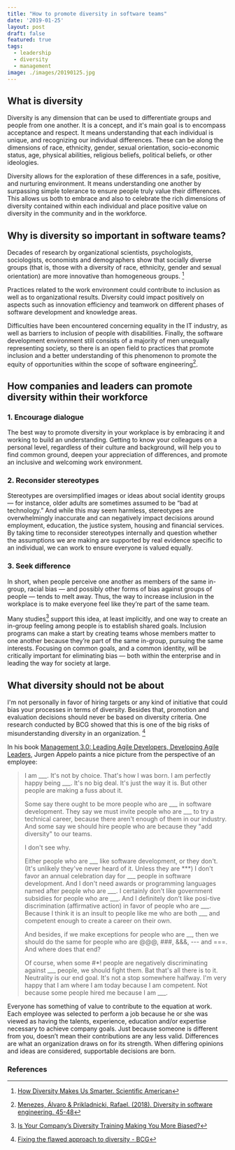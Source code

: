 ```yaml
---
title: "How to promote diversity in software teams"
date: '2019-01-25'
layout: post
draft: false
featured: true
tags:
  - leadership
  - diversity
  - management
image: ./images/20190125.jpg
---
```


## What is diversity

Diversity is any dimension that can be used to differentiate groups and people from one another. It is a concept, and it's main goal is to encompass acceptance and respect. It means understanding that each individual is unique, and recognizing our individual differences. These can be along the dimensions of race, ethnicity, gender, sexual orientation, socio-economic status, age, physical abilities, religious beliefs, political beliefs, or other ideologies.

Diversity allows for the exploration of these differences in a safe, positive, and nurturing environment. It means understanding one another by surpassing simple tolerance to ensure people truly value their differences. This allows us both to embrace and also to celebrate the rich dimensions of diversity contained within each individual and place positive value on diversity in the community and in the workforce. 

## Why is diversity so important in software teams?

Decades of research by organizational scientists, psychologists, sociologists, economists and demographers show that socially diverse groups (that is, those with a diversity of race, ethnicity, gender and sexual orientation) are more innovative than homogeneous groups. [^2]

Practices related to the work environment could contribute to inclusion as well as to organizational results. Diversity could impact positively on aspects such as innovation efficiency and teamwork on different phases of software development and knowledge areas.

Difficulties have been encountered concerning equality in the IT industry, as well as barriers to inclusion of people with disabilities. Finally, the software development environment still consists of a majority of men unequally representing society, so there is an open field to practices that promote inclusion and a better understanding of this phenomenon to promote the equity of opportunities within the scope of software engineering[^1].

## How companies and leaders can promote diversity within their workforce
### 1. Encourage dialogue
The best way to promote diversity in your workplace is by embracing it and working to build an understanding. Getting to know your colleagues on a personal level, regardless of their culture and background, will help you to find common ground, deepen your appreciation of differences, and promote an inclusive and welcoming work environment.

### 2. Reconsider stereotypes
Stereotypes are oversimplified images or ideas about social identity groups — for instance, older adults are sometimes assumed to be “bad at technology.” And while this may seem harmless, stereotypes are overwhelmingly inaccurate and can negatively impact decisions around employment, education, the justice system, housing and financial services. By taking time to reconsider stereotypes internally and question whether the assumptions we are making are supported by real evidence specific to an individual, we can work to ensure everyone is valued equally.


### 3. Seek difference
In short, when people perceive one another as members of the same in-group, racial bias — and possibly other forms of bias against groups of people — tends to melt away. Thus, the way to increase inclusion in the workplace is to make everyone feel like they’re part of the same team.

Many studies[^5] support this idea, at least implicitly, and one way to create an in-group feeling among people is to establish shared goals. Inclusion programs can make a start by creating teams whose members matter to one another because they’re part of the same in-group, pursuing the same interests. Focusing on common goals, and a common identity, will be critically important for eliminating bias — both within the enterprise and in leading the way for society at large.

## What diversity should not be about
I'm not personally in favor of hiring targets or any kind of initiative that could bias your processes in terms of diversity. Besides that, promotion and evaluation decisions should never be based on diversity criteria.  One research conducted by BCG showed that this is one of the big risks of misunderstanding diversity in an organization. [^4] 

In his book [Management 3.0: Leading Agile Developers, Developing Agile Leaders](https://www.amazon.com/gp/product/0321712471/ref=as_li_tl?ie=UTF8&camp=1789&creative=9325&creativeASIN=0321712471&linkCode=as2&tag=hugomn-20&linkId=7032864bf8f0b16d34dc719dde244755), Jurgen Appelo paints a nice picture from the perspective of an employee:

> I am \_\_\_. It's not by choice. That's how I was born. I am perfectly happy being \_\_\_. It's no big deal. It's just the way it is. But other people are making a fuss about it. 
>
> Some say there ought to be more people who are \_\_\_ in software development. They say we must invite people who are \_\_\_ to try a technical career, because there aren't enough of them in our industry. And some say we should hire people who are because they "add diversity" to our teams. 
>
> I don't see why. 
>
> Either people who are \_\_\_ like software development, or they don't. (It's unlikely they've never heard of it. Unless they are ***) I don't favor an annual celebration day for \_\_\_ people in software development. And I don't need awards or programming languages named after people who are \_\_\_. I certainly don't like government subsidies for people who are \_\_\_. And I definitely don't like posi-tive discrimination (affirmative action) in favor of people who are \_\_\_. Because I think it is an insult to people like me who are both \_\_\_ and competent enough to create a career on their own. 
>
> And besides, if we make exceptions for people who are __, then we should do the same for people who are @@@, ###, &&&, --- and ===. And where does that end? 
> 
> Of course, when some #*! people are negatively discriminating against \_\_\_ people, we should fight them. Bat that's all there is to it. Neutrality is our end goal. It's not a stop somewhere halfway. 
> I'm very happy that I am where I am today because I am competent. Not because some people hired me because I am \_\_\_. 

Everyone has something of value to contribute to the equation at work. Each employee was selected to
perform a job because he or she was viewed as having the talents, experience, education and/or expertise
necessary to achieve company goals. Just because someone is different from you, doesn’t mean their
contributions are any less valid. Differences are what an organization draws on for its strength. When
differing opinions and ideas are considered, supportable decisions are born. 

### References
[^1]: [Menezes, Álvaro & Prikladnicki, Rafael. (2018). Diversity in software engineering. 45-48](https://www.researchgate.net/publication/326079170_Diversity_in_software_engineering) 
[^2]: [How Diversity Makes Us Smarter. Scientific American](https://www.scientificamerican.com/article/how-diversity-makes-us-smarter/)
[^3]: [Management 3.0: Leading Agile Developers, Developing Agile Leaders. Apello, Jurgen](https://www.amazon.com/gp/product/0321712471/ref=as_li_tl?ie=UTF8&camp=1789&creative=9325&creativeASIN=0321712471&linkCode=as2&tag=hugomn-20&linkId=7032864bf8f0b16d34dc719dde244755)
[^4]: [Fixing the flawed approach to diversity - BCG](https://www.bcg.com/publications/2019/fixing-the-flawed-approach-to-diversity.aspx?utm_medium=Email&utm_source=201901DIVERSITY&utm_campaign=201901_DIVERSITY_IANDI_NONE_GLOBAL&utm_usertoken=72668727a50b366d71d3ea87ce70b221e5ccea0b&redir=true)
[^5]: [Is Your Company’s Diversity Training Making You More Biased?](https://www.strategy-business.com/blog/Is-Your-Companys-Diversity-Training-Making-You-More-Biased?gko=72ffc)
[^6]: [The concept of diversity ](https://www.vbcassdhd.org/vbchd/eo/documents/DIVERSITY.pdf)
